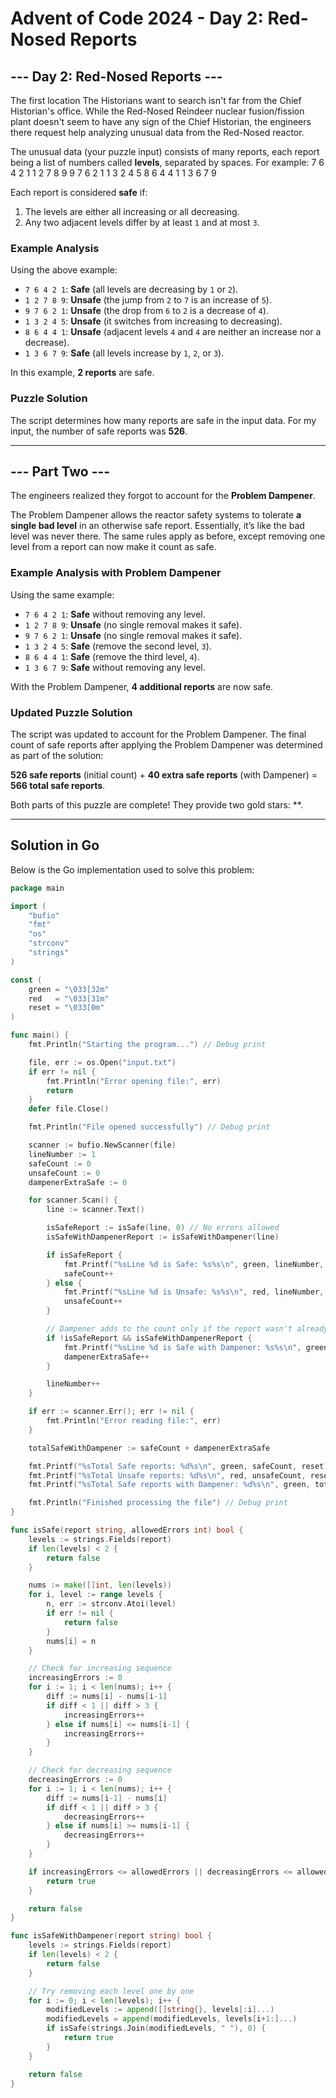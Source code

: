 # Advent of Code 2024 - Day 2: Red-Nosed Reports

## --- Day 2: Red-Nosed Reports ---

The first location The Historians want to search isn't far from the Chief Historian's office. While the Red-Nosed Reindeer nuclear fusion/fission plant doesn't seem to have any sign of the Chief Historian, the engineers there request help analyzing unusual data from the Red-Nosed reactor.

The unusual data (your puzzle input) consists of many reports, each report being a list of numbers called **levels**, separated by spaces. For example:
7 6 4 2 1 
1 2 7 8 9 
9 7 6 2 1 
1 3 2 4 5 
8 6 4 4 1 
1 3 6 7 9


Each report is considered **safe** if:
1. The levels are either all increasing or all decreasing.
2. Any two adjacent levels differ by at least `1` and at most `3`.

### Example Analysis

Using the above example:
- `7 6 4 2 1`: **Safe** (all levels are decreasing by `1` or `2`).
- `1 2 7 8 9`: **Unsafe** (the jump from `2` to `7` is an increase of `5`).
- `9 7 6 2 1`: **Unsafe** (the drop from `6` to `2` is a decrease of `4`).
- `1 3 2 4 5`: **Unsafe** (it switches from increasing to decreasing).
- `8 6 4 4 1`: **Unsafe** (adjacent levels `4` and `4` are neither an increase nor a decrease).
- `1 3 6 7 9`: **Safe** (all levels increase by `1`, `2`, or `3`).

In this example, **2 reports** are safe.

### Puzzle Solution

The script determines how many reports are safe in the input data. For my input, the number of safe reports was **526**.

---

## --- Part Two ---

The engineers realized they forgot to account for the **Problem Dampener**.

The Problem Dampener allows the reactor safety systems to tolerate **a single bad level** in an otherwise safe report. Essentially, it’s like the bad level was never there. The same rules apply as before, except removing one level from a report can now make it count as safe.

### Example Analysis with Problem Dampener

Using the same example:
- `7 6 4 2 1`: **Safe** without removing any level.
- `1 2 7 8 9`: **Unsafe** (no single removal makes it safe).
- `9 7 6 2 1`: **Unsafe** (no single removal makes it safe).
- `1 3 2 4 5`: **Safe** (remove the second level, `3`).
- `8 6 4 4 1`: **Safe** (remove the third level, `4`).
- `1 3 6 7 9`: **Safe** without removing any level.

With the Problem Dampener, **4 additional reports** are now safe.

### Updated Puzzle Solution

The script was updated to account for the Problem Dampener. The final count of safe reports after applying the Problem Dampener was determined as part of the solution:

**526 safe reports** (initial count) + **40 extra safe reports** (with Dampener) = **566 total safe reports**.

Both parts of this puzzle are complete! They provide two gold stars: **.

---

## Solution in Go

Below is the Go implementation used to solve this problem:

```go
package main

import (
	"bufio"
	"fmt"
	"os"
	"strconv"
	"strings"
)

const (
	green = "\033[32m"
	red   = "\033[31m"
	reset = "\033[0m"
)

func main() {
	fmt.Println("Starting the program...") // Debug print

	file, err := os.Open("input.txt")
	if err != nil {
		fmt.Println("Error opening file:", err)
		return
	}
	defer file.Close()

	fmt.Println("File opened successfully") // Debug print

	scanner := bufio.NewScanner(file)
	lineNumber := 1
	safeCount := 0
	unsafeCount := 0
	dampenerExtraSafe := 0

	for scanner.Scan() {
		line := scanner.Text()

		isSafeReport := isSafe(line, 0) // No errors allowed
		isSafeWithDampenerReport := isSafeWithDampener(line)

		if isSafeReport {
			fmt.Printf("%sLine %d is Safe: %s%s\n", green, lineNumber, line, reset)
			safeCount++
		} else {
			fmt.Printf("%sLine %d is Unsafe: %s%s\n", red, lineNumber, line, reset)
			unsafeCount++
		}

		// Dampener adds to the count only if the report wasn't already safe
		if !isSafeReport && isSafeWithDampenerReport {
			fmt.Printf("%sLine %d is Safe with Dampener: %s%s\n", green, lineNumber, line, reset)
			dampenerExtraSafe++
		}

		lineNumber++
	}

	if err := scanner.Err(); err != nil {
		fmt.Println("Error reading file:", err)
	}

	totalSafeWithDampener := safeCount + dampenerExtraSafe

	fmt.Printf("%sTotal Safe reports: %d%s\n", green, safeCount, reset)
	fmt.Printf("%sTotal Unsafe reports: %d%s\n", red, unsafeCount, reset)
	fmt.Printf("%sTotal Safe reports with Dampener: %d%s\n", green, totalSafeWithDampener, reset)

	fmt.Println("Finished processing the file") // Debug print
}

func isSafe(report string, allowedErrors int) bool {
	levels := strings.Fields(report)
	if len(levels) < 2 {
		return false
	}

	nums := make([]int, len(levels))
	for i, level := range levels {
		n, err := strconv.Atoi(level)
		if err != nil {
			return false
		}
		nums[i] = n
	}

	// Check for increasing sequence
	increasingErrors := 0
	for i := 1; i < len(nums); i++ {
		diff := nums[i] - nums[i-1]
		if diff < 1 || diff > 3 {
			increasingErrors++
		} else if nums[i] <= nums[i-1] {
			increasingErrors++
		}
	}

	// Check for decreasing sequence
	decreasingErrors := 0
	for i := 1; i < len(nums); i++ {
		diff := nums[i-1] - nums[i]
		if diff < 1 || diff > 3 {
			decreasingErrors++
		} else if nums[i] >= nums[i-1] {
			decreasingErrors++
		}
	}

	if increasingErrors <= allowedErrors || decreasingErrors <= allowedErrors {
		return true
	}

	return false
}

func isSafeWithDampener(report string) bool {
	levels := strings.Fields(report)
	if len(levels) < 2 {
		return false
	}

	// Try removing each level one by one
	for i := 0; i < len(levels); i++ {
		modifiedLevels := append([]string{}, levels[:i]...)
		modifiedLevels = append(modifiedLevels, levels[i+1:]...)
		if isSafe(strings.Join(modifiedLevels, " "), 0) {
			return true
		}
	}

	return false
}
```